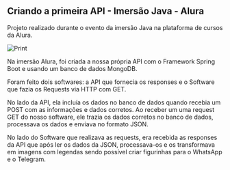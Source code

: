 ## Criando a primeira API - Imersão Java - Alura

Projeto realizado durante o evento da imersão Java na plataforma de cursos da Alura.

![Print](https://www.alura.com.br/assets/img/imersao-java/imersao-logo.1676983691.svg)

Na imersão Alura, foi criada a nossa própria API com o Framework Spring Boot e usando um banco de dados MongoDB.

Foram feito dois softwares:
a API que fornecia os responses e o Software que fazia os Requests via HTTP com GET.

No lado da API, ela incluía os dados no banco de dados quando recebia um POST com as informações e dados corretos. Ao receber um uma request GET do nosso software, ele trazia os dados corretos no banco de dados, processava os dados e enviava no formato JSON.

No lado do Software que realizava as requests, era recebida as responses da API que após ler os dados da JSON, processava-os e os transformava em imagens com legendas sendo possível criar figurinhas para o WhatsApp e o Telegram.

